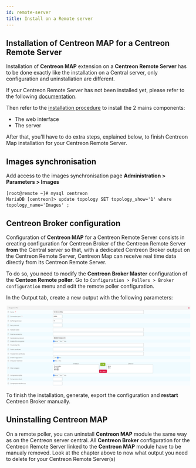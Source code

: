 ```yaml
---
id: remote-server
title: Install on a Remote server
---
```


## Installation of Centreon MAP for a Centreon Remote Server

Installation of **Centreon MAP** extension on a **Centreon
Remote Server** has to be done exactly like the installation on a
Central server, only configuration and uninstallation are different.

If your Centreon Remote Server has not been installed yet, please refer to
the following
[documentation](https://documentation.centreon.com/docs/centreon/en/latest/administration_guide/poller/install_remote_server).

Then refer to the [installation procedure](install.md) to install
the 2 mains components:

- The web interface
- The server

After that, you'll have to do extra steps, explained below, to finish
Centreon Map installation for your Centreon Remote Server.

## Images synchronisation

Add access to the images synchronisation page **Administration  >  Parameters  >  Images**
```shell
[root@remote ~]# mysql centreon
MariaDB [centreon]> update topology SET topology_show='1' where topology_name='Images' ;
```

## Centreon Broker configuration

Configuration of **Centreon MAP** for a Centreon Remote Server consists
in creating configuration for Centreon Broker of the Centreon Remote
Server **from** the Central server so that, with a dedicated Centreon
Broker output on the Centreon Remote Server, Centreon Map can receive
real time data directly from its Centreon Remote Server.

To do so, you need to modify the **Centreon Broker Master**
configuration of the **Centeon Remote poller**. Go to
`Configuration > Pollers > Broker configuration` menu and edit the
remote poller configuration.

In the Output tab, create a new output with the following parameters:

![image](../assets/graph-views/output_broker.png)

To finish the installation, generate, export the configuration and
**restart** Centreon Broker manually.

## Uninstalling Centreon MAP

On a remote poller, you can uninstall **Centreon MAP** module the same
way as on the Centreon server central. All **Centreon Broker**
configuration for the Centreon Remote Server linked to the **Centreon
MAP** module have to be manualy removed. Look at the chapter above to
now what output you need to delete for your Centreon Remote Server(s)
